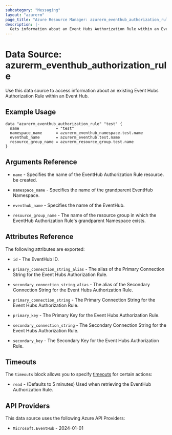 ```yaml
---
subcategory: "Messaging"
layout: "azurerm"
page_title: "Azure Resource Manager: azurerm_eventhub_authorization_rule"
description: |-
  Gets information about an Event Hubs Authorization Rule within an Event Hub.
---
```


# Data Source: azurerm_eventhub_authorization_rule

Use this data source to access information about an existing Event Hubs Authorization Rule within an Event Hub.

## Example Usage

```hcl
data "azurerm_eventhub_authorization_rule" "test" {
  name                = "test"
  namespace_name      = azurerm_eventhub_namespace.test.name
  eventhub_name       = azurerm_eventhub.test.name
  resource_group_name = azurerm_resource_group.test.name
}
```

## Arguments Reference

* `name` - Specifies the name of the EventHub Authorization Rule resource. be created.

* `namespace_name` - Specifies the name of the grandparent EventHub Namespace.

* `eventhub_name` - Specifies the name of the EventHub.

* `resource_group_name` - The name of the resource group in which the EventHub Authorization Rule's grandparent Namespace exists.

## Attributes Reference

The following attributes are exported:

* `id` - The EventHub ID.

* `primary_connection_string_alias` - The alias of the Primary Connection String for the Event Hubs Authorization Rule.

* `secondary_connection_string_alias` - The alias of the Secondary Connection String for the Event Hubs Authorization Rule.

* `primary_connection_string` - The Primary Connection String for the Event Hubs Authorization Rule.

* `primary_key` - The Primary Key for the Event Hubs Authorization Rule.

* `secondary_connection_string` - The Secondary Connection String for the Event Hubs Authorization Rule.

* `secondary_key` - The Secondary Key for the Event Hubs Authorization Rule.

## Timeouts

The `timeouts` block allows you to specify [timeouts](https://developer.hashicorp.com/terraform/language/resources/configure#define-operation-timeouts) for certain actions:

* `read` - (Defaults to 5 minutes) Used when retrieving the EventHub Authorization Rule.

## API Providers
<!-- This section is generated, changes will be overwritten -->
This data source uses the following Azure API Providers:

* `Microsoft.EventHub` - 2024-01-01
